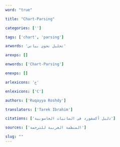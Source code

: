 ```yaml
---
word: "true"

title: "Chart-Parsing"

categories: ['']

tags: ['chart', 'parsing']

arwords: 'تحليل نحوي بياني'

arexps: []

enwords: ['Chart-Parsing']

enexps: []

arlexicons: 'ح'

enlexicons: ['C']

authors: ['Ruqayya Roshdy']

translators: ['Tarek Ibrahim']

citations: ['دليل أكسفورد في السانيات الحاسوبية']

sources: ['المنظمة العربية للترجمة']

slug: ""
---
```

